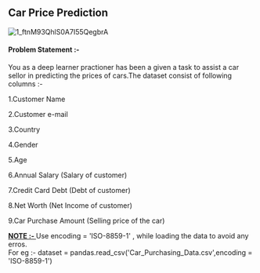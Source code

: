<h2>Car Price Prediction</h2>


![1_ftnM93QhlS0A7I55QegbrA](https://user-images.githubusercontent.com/58797479/95671807-92d12480-0bb8-11eb-8dea-d040a76f054f.jpeg)


<h4> Problem Statement :- </h4> 

  You as a deep learner practioner has been a given a task to assist a car sellor in predicting the prices of cars.The dataset consist of following columns :-<br>
  
1.Customer Name <br>

2.Customer e-mail	<br>

3.Country	<br>

4.Gender 	 <br>

5.Age	 <br>

6.Annual Salary  (Salary of customer)<br>	

7.Credit Card Debt	(Debt of customer)<br>

8.Net Worth	(Net Income of customer)<br>

9.Car Purchase Amount  (Selling price of the car)<br>


<b><u>NOTE :- </b></u> Use encoding = 'ISO-8859-1' , while loading the data to avoid any erros.<br>
For eg :- dataset = pandas.read_csv('Car_Purchasing_Data.csv',encoding = 'ISO-8859-1')
